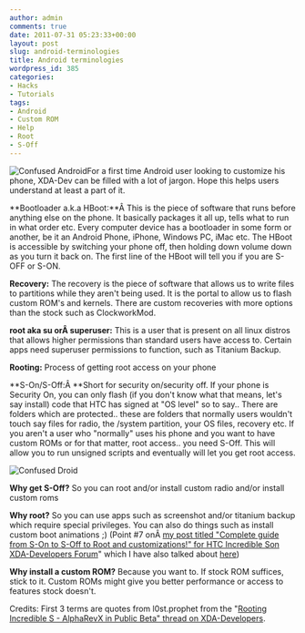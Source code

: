 ```yaml
---
author: admin
comments: true
date: 2011-07-31 05:23:33+00:00
layout: post
slug: android-terminologies
title: Android terminologies
wordpress_id: 385
categories:
- Hacks
- Tutorials
tags:
- Android
- Custom ROM
- Help
- Root
- S-Off
---
```


![Confused Android](http://karunab.com/wp-content/uploads/2011/07/Confused-Android.jpg)For a first time Android user looking to customize his phone, XDA-Dev can be filled with a lot of jargon. Hope this helps users understand at least a part of it.

**Bootloader a.k.a HBoot:**Â This is the piece of software that runs before anything else on the phone. It basically packages it all up, tells what to run in what order etc. Every computer device has a bootloader in some form or another, be it an Android Phone, iPhone, Windows PC, iMac etc.
The HBoot is accessible by switching your phone off, then holding down volume down as you turn it back on. The first line of the HBoot will tell you if you are S-OFF or S-ON.

**Recovery:** The recovery is the piece of software that allows us to write files to partitions while they aren't being used. It is the portal to allow us to flash custom ROM's and kernels. There are custom recoveries with more options than the stock such as ClockworkMod.

**root aka su orÂ superuser:** This is a user that is present on all linux distros that allows higher permissions than standard users have access to. Certain apps need superuser permissions to function, such as Titanium Backup.

**Rooting:** Process of getting root access on your phone

**S-On/S-Off:Â **Short for security on/security off. If your phone is Security On, you can only flash (if you don't know what that means, let's say install) code that HTC has signed at "OS level" so to say.. There are folders which are protected.. these are folders that normally users wouldn't touch say files for radio, the /system partition, your OS files, recovery etc. If you aren't a user who "normally" uses his phone and you want to have custom ROMs or for that matter, root access.. you need S-Off.
This will allow you to run unsigned scripts and eventually will let you get root access.

![Confused Droid](http://karunab.com/wp-content/uploads/2011/07/Confused-Droid.jpg)

**Why get S-Off?**
So you can root and/or install custom radio and/or install custom roms

**Why root?**
So you can use apps such as screenshot and/or titanium backup which require special privileges. You can also do things such as install custom boot animations ;) (Point #7 onÂ [my post titled "Complete guide from S-On to S-Off to Root and customizations!" for HTC Incredible Son XDA-Developers Forum](http://forum.xda-developers.com/showpost.php?p=14924283&postcount=83)" which I have also talked about [here](http://karunab.com/2011/06/24/htc-incredible-s-from-stock-to-custom-roms-with-root-and-customizations/))

**Why install a custom ROM?**
Because you want to. If stock ROM suffices, stick to it. Custom ROMs might give you better performance or access to features stock doesn't.

Credits: First 3 terms are quotes from l0st.prophet from the "[Rooting Incredible S - AlphaRevX in Public Beta" thread on XDA-Developers](http://forum.xda-developers.com/showpost.php?p=11846499&postcount=1).
